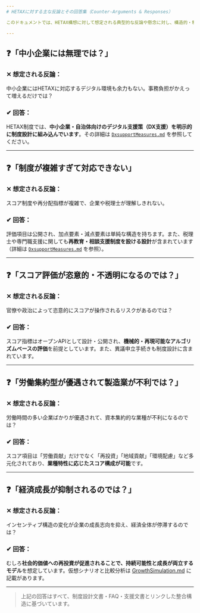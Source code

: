 ```yaml
---
# HETAXに対する主な反論とその回答集（Counter-Arguments & Responses）

このドキュメントでは、HETAX構想に対して想定される典型的な反論や懸念に対し、構造的・制度的観点から回答を提示します。

---
```


## ❓「中小企業には無理では？」

### ✕ 想定される反論：
中小企業にはHETAXに対応するデジタル環境も余力もない。事務負担がかえって増えるだけでは？

### ✔ 回答：
HETAX制度では、**中小企業・自治体向けのデジタル支援策（DX支援）を明示的に制度設計に組み込んでいます**。その詳細は [`DxsupportMeasures.md`](./DxsupportMeasures.md) を参照してください。

---

## ❓「制度が複雑すぎて対応できない」

### ✕ 想定される反論：
スコア制度や再分配指標が複雑で、企業や税理士が理解しきれない。

### ✔ 回答：
評価項目は公開され、加点要素・減点要素は単純な構造を持ちます。また、税理士や専門職支援に関しても**再教育・相談支援制度を設ける設計**が含まれています（詳細は [`DxsupportMeasures.md`](./DxsupportMeasures.md) を参照）。

---

## ❓「スコア評価が恣意的・不透明になるのでは？」

### ✕ 想定される反論：
官僚や政治によって恣意的にスコアが操作されるリスクがあるのでは？

### ✔ 回答：
スコア指標はオープンAPIとして設計・公開され、**機械的・再現可能なアルゴリズムベースの評価**を前提としています。また、異議申立手続きも制度設計に含まれています。

---

## ❓「労働集約型が優遇されて製造業が不利では？」

### ✕ 想定される反論：
労働時間の多い企業ばかりが優遇されて、資本集約的な業種が不利になるのでは？

### ✔ 回答：
スコア項目は「労働貢献」だけでなく「再投資」「地域貢献」「環境配慮」など多元化されており、**業種特性に応じたスコア構成が可能**です。

---

## ❓「経済成長が抑制されるのでは？」

### ✕ 想定される反論：
インセンティブ構造の変化が企業の成長志向を抑え、経済全体が停滞するのでは？

### ✔ 回答：
むしろ**社会的価値への再投資が促進されることで、持続可能性と成長が両立するモデル**を想定しています。仮想シナリオと比較分析は [GrowthSimulation.md](./GrowthSimulation.md) に記載があります。

---

> 上記の回答はすべて、制度設計文書・FAQ・支援文書とリンクした整合構造に基づいています。
